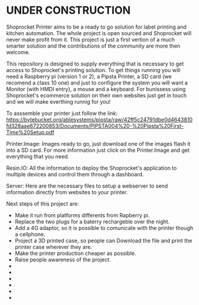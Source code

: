 # UNDER CONSTRUCTION

  Shoprocket Printer aims to be a ready to go solution for label printing and kitchen automation. The whole project is open sourced and Shoprocket will never make profit from it. This project is just a first vertion of a much smarter solution and the contributions of the community are more then welcome. 
 
 
  This repository is designed to supply everything that is necessary to get access to Shoprocket's printing solution. To get things running you will need a Raspberry pi (version 1 or 2), a Pipsta Printer, a SD card (we recomend a class 10 one) and just to configure the system you will want a Monitor (with HMDI entry), a mouse and a keyboard. For bunissess using Shoprocket's ecommerce solution on their own websites just get in touch and we will make everthing runnig for you! 
  
  To asssemble your printer just follow the link: https://bytebucket.org/ablesystems/pipsta/raw/42ff5c24791dbe0d4643810fd328aae672200853/Documents/PIPSTA004%20-%20Pipsta%20First-Time%20Setup.pdf
  
  


  
Printer.Image: Images ready to go, just download one of the images flash it into a SD card. For more information just click on the Printer.Image and get everything that you need.

Resin.IO: All the information to deploy the Shoprocket's application to multiple devices and control them through a dashboard.

Server: Here are the necessary files to setup a webserver to send information directly from websites to your printer.

Next steps of this project are:

- Make it run from platforms differents from Rapberry pi.
- Replace the two plugs for a baterry rechargeble over the night.
- Add a 4G adaptor, so it is possible to comunicate with the printer though a cellphone.
- Project a 3D printed case, so people can Download the file and print the printer case wherever they are.
- Make the printer production cheaper as possible. 
- Raise people awareness of the project.
-
-
-
-
-
-

